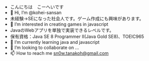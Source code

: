 - こんにちは　こーへいです
- 👋 Hi, I’m @kohei-sansan
- 未経験→SEになった社会人です。ゲーム作成にも興味があります。
- 👀 I’m interested in creating games in javascript
- JavaのWebアプリを単独で実装できるレベルです。
- 保有資格：Java SE 8 Programmer II(Java Gold SE8)、TOEIC965
- 🌱 I’m currently learning java and javascript
- 💞️ I’m looking to collaborate on ...
- 📫 How to reach me sn0w.tanakoh@gmail.com

<!---
kohei-sansan/kohei-sansan is a ✨ special ✨ repository because its `README.md` (this file) appears on your GitHub profile.
You can click the Preview link to take a look at your changes.
--->

